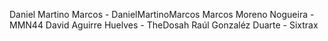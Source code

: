Daniel Martino Marcos - DanielMartinoMarcos
Marcos Moreno Nogueira - MMN44
David Aguirre Huelves - TheDosah
Raúl Gonzaléz Duarte - Sixtrax